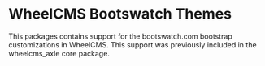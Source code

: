 WheelCMS Bootswatch Themes
==========================

This packages contains support for the bootswatch.com bootstrap customizations
in WheelCMS. This support was previously included in the wheelcms_axle core
package.

